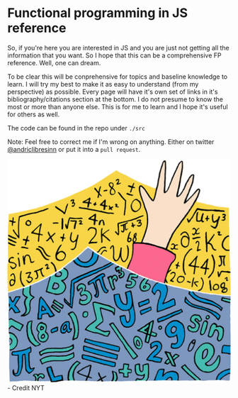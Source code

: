 # Functional programming in JS reference

So, if you're here you are interested in JS and you are just not getting all the information that you want. So I hope that this can be a comprehensive FP reference. Well, one can dream.

To be clear this will be conprehensive for topics and baseline knowledge to learn. I will try my best to make it as easy to understand (from my perspective) as possible. Every page will have it's own set of links in it's bibliography/citations section at the bottom. I do not presume to know the most or more than anyone else. This is for me to learn and I hope it's useful for others as well.

The code can be found in the repo under `./src`

Note: Feel free to correct me if I'm wrong on anything. Either on twitter [@andriclibresinn](https://twitter.com/andriclibresinn) or put it into a `pull request`. 

![](_assets/example-logo.jpg)
\- Credit NYT